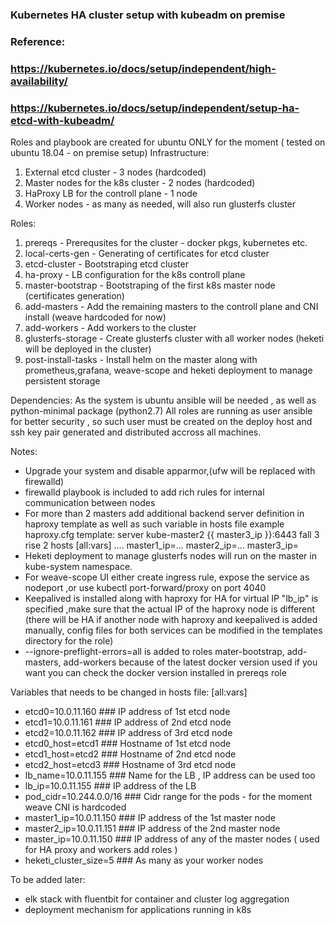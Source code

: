 ### Kubernetes HA cluster setup with kubeadm on premise
### Reference: 
### https://kubernetes.io/docs/setup/independent/high-availability/
### https://kubernetes.io/docs/setup/independent/setup-ha-etcd-with-kubeadm/

Roles and playbook are created for ubuntu ONLY for the moment ( tested on ubuntu 18.04 - on premise setup)
Infrastructure:
1. External etcd cluster             - 3 nodes (hardcoded)
2. Master nodes for the k8s cluster  - 2 nodes (hardcoded)
3. HaProxy LB for the controll plane - 1 node
4. Worker nodes                      - as many as needed, will also run glusterfs cluster

Roles:
1. prereqs            -  Prerequsites for the cluster - docker pkgs, kubernetes etc.
2. local-certs-gen    -  Generating of certificates for etcd cluster
3. etcd-cluster       -  Bootstraping etcd cluster
4. ha-proxy           -  LB configuration for the k8s controll plane
5. master-bootstrap   -  Bootstraping of the first k8s master node (certificates generation)
6. add-masters        -  Add the remaining masters to the controll plane and CNI install (weave hardcoded for now)
7. add-workers        -  Add workers to the cluster 
8. glusterfs-storage  -  Create glusterfs cluster with all worker nodes (heketi will be deployed in the cluster)
9. post-install-tasks -  Install helm on the master along with prometheus,grafana, weave-scope and heketi deployment to manage persistent storage

Dependencies:
As the system is ubuntu ansible will be needed , as well as python-minimal package (python2.7)
All roles are running as user ansible for better security , so such user must be created on the deploy host and 
ssh key pair generated and distributed accross all machines.

Notes: 
* Upgrade your system and disable apparmor,(ufw will be replaced with firewalld)
* firewalld playbook is included to add rich rules for internal communication between nodes
* For more than 2 masters add additional backend server definition in haproxy template as well as such variable in hosts file
  example haproxy.cfg template:
  server kube-master2 {{ master3_ip }}:6443 fall 3 rise 2
  hosts
  [all:vars]
  ....
  master1_ip=...
  master2_ip=...
  master3_ip=<IP>
* Heketi deployment to manage glusterfs nodes will run on the master in kube-system namespace.
* For weave-scope UI either create ingress rule, expose the service as nodeport ,or use kubectl port-forward/proxy on port 4040
* Keepalived is installed along with haproxy for HA for virtual IP "lb_ip" is specified ,make sure that the actual IP of the haproxy node is different (there will be HA if another node with haproxy and keepalived is added manually, config files for both services can be modified in the templates directory for the role)
* --ignore-preflight-errors=all is added to roles mater-bootstrap, add-masters, add-workers  because of the latest docker version used
  if you want you can check the docker version installed in prereqs role
  
  
Variables that needs to be changed in hosts file:
[all:vars]
* etcd0=10.0.11.160                ### IP address of 1st etcd node
* etcd1=10.0.11.161                ### IP address of 2nd etcd node
* etcd2=10.0.11.162                ### IP address of 3rd etcd node
* etcd0_host=etcd1                 ### Hostname of 1st etcd node
* etcd1_host=etcd2                 ### Hostname of 2nd etcd node
* etcd2_host=etcd3                 ### Hostname of 3rd etcd node
* lb_name=10.0.11.155              ### Name for the LB  , IP address can be used too
* lb_ip=10.0.11.155                ### IP address of the LB
* pod_cidr=10.244.0.0/16           ### Cidr range for the pods - for the moment weave CNI is hardcoded
* master1_ip=10.0.11.150           ### IP address of the 1st master node
* master2_ip=10.0.11.151           ### IP address of the 2nd master node
* master_ip=10.0.11.150            ### IP address of any of the master nodes ( used for HA proxy and workers add roles )
* heketi_cluster_size=5            ### As many as your worker nodes


To be added later:
* elk stack with fluentbit for container and cluster log aggregation
* deployment mechanism for applications running in k8s
